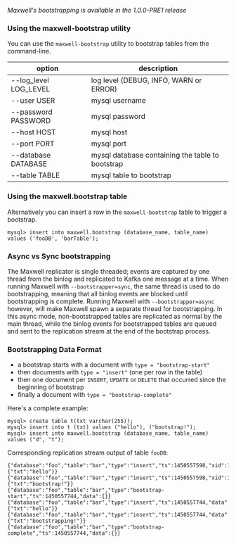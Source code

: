 *Maxwell's bootstrapping is available in the 1.0.0-PRE1 release*

### Using the maxwell-bootstrap utility

You can use the `maxwell-bootstrap` utility to bootstrap tables from the command-line.

option                                        | description
--------------------------------------------- | -----------
--log_level LOG_LEVEL                         | log level (DEBUG, INFO, WARN or ERROR)
--user USER                                   | mysql username
--password PASSWORD                           | mysql password
--host HOST                                   | mysql host
--port PORT                                   | mysql port
--database DATABASE                           | mysql database containing the table to bootstrap
--table TABLE                                 | mysql table to bootstrap

### Using the maxwell.bootstrap table

Alternatively you can insert a row in the `maxwell-bootstrap` table to trigger a bootstrap.

```
mysql> insert into maxwell.bootstrap (database_name, table_name) values ('fooDB', 'barTable');
```

### Async vs Sync bootstrapping

The Maxwell replicator is single threaded; events are captured by one thread from the binlog and replicated to Kafka one message at a time.
When running Maxwell with `--bootstrapper=sync`, the same thread is used to do bootstrapping, meaning that all binlog events are blocked until bootstrapping is complete.
Running Maxwell with `--bootstrapper=async` however, will make Maxwell spawn a separate thread for bootstrapping.
In this async mode, non-bootstrapped tables are replicated as normal by the main thread, while the binlog events for bootstrapped tables are queued and sent to the replication stream at the end of the bootstrap process.

### Bootstrapping Data Format

* a bootstrap starts with a document with `type = "bootstrap-start"`
* then documents with `type = "insert"` (one per row in the table)
* then one document per `INSERT`, `UPDATE` or `DELETE` that occurred since the beginning of bootstrap
* finally a document with `type = "bootstrap-complete"`

Here's a complete example:
```
mysql> create table t(txt varchar(255));
mysql> insert into t (txt) values ("hello"), ("bootstrap!");
mysql> insert into maxwell.bootstrap (database_name, table_name) values ("d", "t");
```
Corresponding replication stream output of table `fooDB`:
```
{"database":"foo","table":"bar","type":"insert","ts":1450557598,"xid":13,"data":{"txt":"hello"}}
{"database":"foo","table":"bar","type":"insert","ts":1450557598,"xid":13,"data":{"txt":"bootstrap!"}}
{"database":"foo","table":"bar","type":"bootstrap-start","ts":1450557744,"data":{}}
{"database":"foo","table":"bar","type":"insert","ts":1450557744,"data":{"txt":"hello"}}
{"database":"foo","table":"bar","type":"insert","ts":1450557744,"data":{"txt":"bootstrapping!"}}
{"database":"foo","table":"bar","type":"bootstrap-complete","ts":1450557744,"data":{}}
```

<script>
  jQuery(document).ready(function () {
    jQuery("table").addClass("table table-condensed table-bordered table-hover");
  });
</script>
